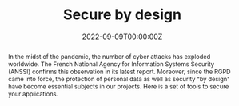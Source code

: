 ---
title: "Secure by design"

authors:
- David Aparicio

date: "2022-09-09T00:00:00Z"
doi: ""

publishDate: "2022-09-09T00:00:00Z"

publication_types: ["6"]

publication: In the magazine *Programmez!*  Hors série 8
publication_short: In *Programmez! HS8*

abstract: In the midst of the pandemic, the number of cyber attacks has exploded worldwide. The French National Agency for Information Systems Security (ANSSI) confirms this observation in its latest report. Moreover, since the RGPD came into force, the protection of personal data as well as security "by design" have become essential subjects in our projects. Here is a set of tools to secure your applications.

summary: This article presents a set of tools to secure your applications, following the Security by Design/DevSecOps methodologies.

tags: #[]
- Cybersecurity
- Security
- DevSecOps
featured: true

links:
- icon: twitter
  icon_pack: fab
  name: Twitter
  url: https://twitter.com/francoistonic/status/1568152549043093506 #https://twitter.com/francoistonic/status/1567184719070089219

url_pdf: 'https://programmez.com/magazine/article/la-securite-des-la-conception-secure-design'
url_code: ''
url_dataset: ''
url_poster: ''
url_project: 'https://github.com/davidaparicio/namecheck'
url_slides: ''
url_source: ''
url_video: ''

image:
  caption: 'Image credit: [**Programmez! Hors série #8**](https://programmez.com/magazine/article/la-securite-des-la-conception-secure-design)'
  focal_point: ""
  preview_only: false

projects: [namecheck]
slides: ""
---